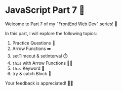 # JavaScript Part 7 🚀

Welcome to Part 7 of my "FrontEnd Web Dev" series! 🌟

In this part, I will explore the following topics:

1. Practice Questions 💪
2. Arrow Functions ➡️
3. setTimeout & setInterval ⏱️
4. `this` with Arrow Functions 👩‍💻
5. `this` Keyword 👀
6. try & catch Block 🧊

Your feedback is appreciated! 🎊😊
